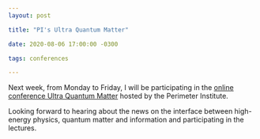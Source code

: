 ```yaml
---
layout: post

title: "PI's Ultra Quantum Matter"

date: 2020-08-06 17:00:00 -0300

tags: conferences

---
```


Next week, from Monday to Friday, I will be participating in the [online conference Ultra Quantum Matter](https://www.perimeterinstitute.ca/conferences/online-school-ultra-quantum-matter) hosted by the Perimeter Institute.

Looking forward to hearing about the news on the interface between high-energy physics, quantum matter and information and participating in the lectures.
